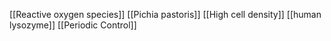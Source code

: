 [[Reactive oxygen species]]
[[Pichia pastoris]]
[[High cell density]]
[[human lysozyme]]
[[Periodic Control]]

